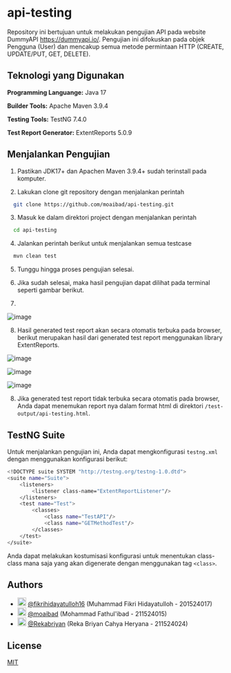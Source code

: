 
# api-testing

Repository ini bertujuan untuk melakukan pengujian API pada website DummyAPI https://dummyapi.io/. Pengujian ini difokuskan pada objek Pengguna (User) dan mencakup semua metode permintaan HTTP (CREATE, UPDATE/PUT, GET, DELETE).

## Teknologi yang Digunakan

**Programming Languange:** Java 17

**Builder Tools:** Apache Maven 3.9.4

**Testing Tools:** TestNG 7.4.0

**Test Report Generator:** ExtentReports 5.0.9
## Menjalankan Pengujian


1. Pastikan JDK17+ dan Apachen Maven 3.9.4+ sudah terinstall pada komputer.

2. Lakukan clone git repository dengan menjalankan perintah
```bash
  git clone https://github.com/moaibad/api-testing.git
```
3. Masuk ke dalam direktori project dengan menjalankan perintah
```bash
  cd api-testing
```

4. Jalankan perintah berikut untuk menjalankan semua testcase
```bash
  mvn clean test
```

5. Tunggu hingga proses pengujian selesai.
  
6. Jika sudah selesai, maka hasil pengujian dapat dilihat pada terminal seperti gambar berikut.
7. 
![image](https://github.com/moaibad/api-testing/assets/95458318/bc86d4d2-95c9-45b5-943b-97a8e0fe6420)

8. Hasil generated test report akan secara otomatis terbuka pada browser, berikut merupakan hasil dari generated test report menggunakan library ExtentReports.

![image](https://github.com/moaibad/api-testing/assets/95458318/c4d7666e-8cdd-4ed8-a57c-ae663ac259e5)

![image](https://github.com/moaibad/api-testing/assets/95458318/6063e66b-33ca-4bdd-8863-f2eab84924e0)

![image](https://github.com/moaibad/api-testing/assets/95458318/1bc42772-29b5-4e38-9669-5135004f5da2)

8. Jika generated test report tidak terbuka secara otomatis pada browser, Anda dapat menemukan report nya dalam format html di direktori `/test-output/api-testing.html`.


## TestNG Suite

Untuk menjalankan pengujian ini, Anda dapat mengkonfigurasi `testng.xml` dengan menggunakan konfigurasi berikut:
```bash
<!DOCTYPE suite SYSTEM "http://testng.org/testng-1.0.dtd">
<suite name="Suite">
    <listeners>
        <listener class-name="ExtentReportListener"/>
    </listeners>
    <test name="Test">
        <classes>
            <class name="TestAPI"/>
            <class name="GETMethodTest"/>
        </classes>
    </test>
</suite>
```

Anda dapat melakukan kostumisasi konfigurasi untuk menentukan class-class mana saja yang akan digenerate dengan menggunakan tag `<class>`.
## Authors
- <img src="https://avatars.githubusercontent.com/u/78577365?v=4" width="20" height="20" alt="Avatar"> [@fikrihidayatulloh16](https://www.github.com/fikrihidayatulloh16) (Muhammad Fikri Hidayatulloh - 201524017)
- <img src="https://avatars.githubusercontent.com/u/95458318?v=4" width="20" height="20" alt="Avatar"> [@moaibad](https://www.github.com/moaibad) (Mohammad Fathul'ibad - 211524015)
- <img src="https://avatars.githubusercontent.com/u/95167399?v=4" width="20" height="20" alt="Avatar"> [@Rekabriyan](https://www.github.com/Rekabriyan) (Reka Briyan Cahya Heryana - 211524024)


## License

[MIT](https://choosealicense.com/licenses/mit/)
